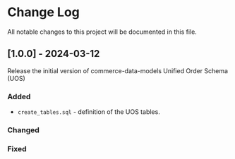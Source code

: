 
# Change Log
All notable changes to this project will be documented in this file.
 
 
## [1.0.0] - 2024-03-12
 
Release the initial version of commerce-data-models Unified Order Schema (UOS)
 
### Added
 * `create_tables.sql` - definition of the UOS tables.

### Changed
 
### Fixed
 
